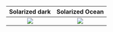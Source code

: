 Solarized dark             |  Solarized Ocean
:-------------------------:|:-------------------------:
![](https://github.com/Le0-Pa1va/GifsCTF/blob/main/RevealingGate.gif)  |  ![](https://github.com/Le0-Pa1va/GifsCTF/blob/main/Rewind.gif)
